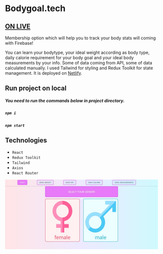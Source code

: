 # Bodygoal.tech

## [ON LIVE](https://bodygoal.tech/)  
Membership option which will help you to track your body stats will coming with Firebase!

You can learn your bodytype, your ideal weight according as body type, daily calorie requirement for your body goal and your ideal body measurements by your info. Some of data coming from API, some of data calculated manually. I used Tailwind for styling and Redux Toolkit for state management. It is deployed on [Netlify](https://bodygoal.tech/).

## Run project on local

##### You need to run the commands below in project directory. 

##### `npm i`

##### `npm start`

## Technologies

- `React`
- `Redux Toolkit`
- `Tailwind`
- `Axios`
- `React Router`

[![Bodygoal.tech](https://github.com/sinansk/react-weight-tracker-by-body-type/blob/main/public/bodygoal-app.JPG)](https://bodygoal.tech/)

